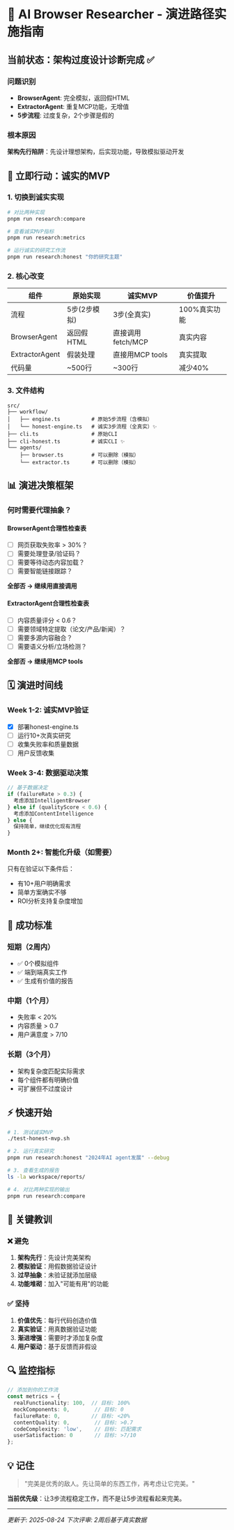# 🔄 AI Browser Researcher - 演进路径实施指南

## 当前状态：架构过度设计诊断完成 ✅

### 问题识别
- **BrowserAgent**: 完全模拟，返回假HTML
- **ExtractorAgent**: 重复MCP功能，无增值
- **5步流程**: 过度复杂，2个步骤是假的

### 根本原因
**架构先行陷阱**：先设计理想架构，后实现功能，导致模拟驱动开发

## 🚀 立即行动：诚实的MVP

### 1. 切换到诚实实现
```bash
# 对比两种实现
pnpm run research:compare

# 查看诚实MVP指标
pnpm run research:metrics

# 运行诚实的研究工作流
pnpm run research:honest "你的研究主题"
```

### 2. 核心改变
| 组件 | 原始实现 | 诚实MVP | 价值提升 |
|------|---------|---------|----------|
| 流程 | 5步(2步模拟) | 3步(全真实) | 100%真实功能 |
| BrowserAgent | 返回假HTML | 直接调用fetch/MCP | 真实内容 |
| ExtractorAgent | 假装处理 | 直接用MCP tools | 真实提取 |
| 代码量 | ~500行 | ~300行 | 减少40% |

### 3. 文件结构
```
src/
├── workflow/
│   ├── engine.ts          # 原始5步流程（含模拟）
│   └── honest-engine.ts   # 诚实3步流程（全真实）✨
├── cli.ts                 # 原始CLI
├── cli-honest.ts          # 诚实CLI ✨
└── agents/
    ├── browser.ts         # 可以删除（模拟）
    └── extractor.ts       # 可以删除（模拟）
```

## 📊 演进决策框架

### 何时需要代理抽象？

#### BrowserAgent合理性检查表
- [ ] 网页获取失败率 > 30%？
- [ ] 需要处理登录/验证码？
- [ ] 需要等待动态内容加载？
- [ ] 需要智能链接跟踪？

**全部否 → 继续用直接调用**

#### ExtractorAgent合理性检查表
- [ ] 内容质量评分 < 0.6？
- [ ] 需要领域特定提取（论文/产品/新闻）？
- [ ] 需要多源内容融合？
- [ ] 需要语义分析/立场检测？

**全部否 → 继续用MCP tools**

## 🗓️ 演进时间线

### Week 1-2: 诚实MVP验证
- [x] 部署honest-engine.ts
- [ ] 运行10+次真实研究
- [ ] 收集失败率和质量数据
- [ ] 用户反馈收集

### Week 3-4: 数据驱动决策
```javascript
// 基于数据决定
if (failureRate > 0.3) {
  考虑添加IntelligentBrowser
} else if (qualityScore < 0.6) {
  考虑添加ContentIntelligence
} else {
  保持简单，继续优化现有流程
}
```

### Month 2+: 智能化升级（如需要）
只有在验证以下条件后：
- 有10+用户明确需求
- 简单方案确实不够
- ROI分析支持复杂度增加

## 🎯 成功标准

### 短期（2周内）
- ✅ 0个模拟组件
- ✅ 端到端真实工作
- ✅ 生成有价值的报告

### 中期（1个月）
- 失败率 < 20%
- 内容质量 > 0.7
- 用户满意度 > 7/10

### 长期（3个月）
- 架构复杂度匹配实际需求
- 每个组件都有明确价值
- 可扩展但不过度设计

## ⚡ 快速开始

```bash
# 1. 测试诚实MVP
./test-honest-mvp.sh

# 2. 运行真实研究
pnpm run research:honest "2024年AI agent发展" --debug

# 3. 查看生成的报告
ls -la workspace/reports/

# 4. 对比两种实现的输出
pnpm run research:compare
```

## 📝 关键教训

### ❌ 避免
1. **架构先行**：先设计完美架构
2. **模拟验证**：用假数据验证设计
3. **过早抽象**：未验证就添加层级
4. **功能堆砌**：加入"可能有用"的功能

### ✅ 坚持
1. **价值优先**：每行代码创造价值
2. **真实验证**：用真数据验证功能
3. **渐进增强**：需要时才添加复杂度
4. **用户驱动**：基于反馈而非假设

## 🔍 监控指标

```typescript
// 添加到你的工作流
const metrics = {
  realFunctionality: 100,  // 目标: 100%
  mockComponents: 0,        // 目标: 0
  failureRate: 0,          // 目标: <20%
  contentQuality: 0,        // 目标: >0.7
  codeComplexity: 'low',    // 目标: 匹配需求
  userSatisfaction: 0       // 目标: >7/10
};
```

## 💡 记住

> "完美是优秀的敌人。先让简单的东西工作，再考虑让它完美。"

**当前优先级**：让3步流程稳定工作，而不是让5步流程看起来完美。

---

*更新于: 2025-08-24*
*下次评审: 2周后基于真实数据*